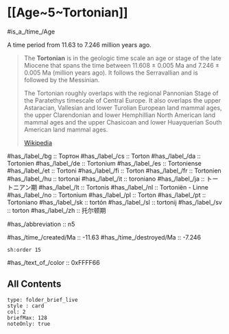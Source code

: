 # [[Age~5~Tortonian]] 

#is_a_/time_/Age 

A time period from 11.63 to 7.246 million years ago. 

> The **Tortonian** is in the geologic time scale an age or stage of the late Miocene that spans the time between 11.608 ± 0.005 Ma and 7.246 ± 0.005 Ma (million years ago). It follows the Serravallian and is followed by the Messinian.
>
> The Tortonian roughly overlaps with the regional Pannonian Stage of the Paratethys timescale of Central Europe. It also overlaps the upper Astaracian, Vallesian and lower Turolian European land mammal ages, the upper Clarendonian and lower Hemphillian North American land mammal ages and the upper Chasicoan and lower Huayquerian South American land mammal ages.
>
> [Wikipedia](https://en.wikipedia.org/wiki/Tortonian)

#has_/label_/bg  :: Тортон
#has_/label_/cs  :: Torton
#has_/label_/da  :: Tortonien
#has_/label_/de  :: Tortonium
#has_/label_/es  :: Tortoniense
#has_/label_/et  :: Tortoni
#has_/label_/fi  :: Torton
#has_/label_/fr  :: Tortonien
#has_/label_/hu  :: tortonai
#has_/label_/it  :: toroniano
#has_/label_/ja  :: トートニアン期
#has_/label_/lt  :: Tortonis
#has_/label_/nl  :: Tortoniën - Linne
#has_/label_/no  :: Tortonium
#has_/label_/pl  :: Torton
#has_/label_/pt  :: Tortoniano
#has_/label_/sk  :: tortón
#has_/label_/sl  :: tortonij
#has_/label_/sv  :: torton
#has_/label_/zh  :: 托尔顿期

#has_/abbreviation :: n5

#has_/time_/created/Ma :: -11.63
#has_/time_/destroyed/Ma :: -7.246

    sh:order 15 

#has_/text_of_/color :: 0xFFFF66

## All Contents

```ccard
type: folder_brief_live
style : card
col: 2
briefMax: 128
noteOnly: true
```


